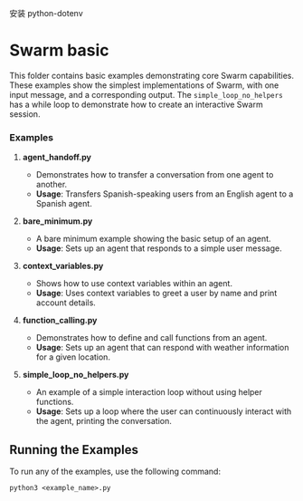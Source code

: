 安装 python-dotenv

# Swarm basic

This folder contains basic examples demonstrating core Swarm capabilities. These
examples show the simplest implementations of Swarm, with one input message, and
a corresponding output. The `simple_loop_no_helpers` has a while loop to
demonstrate how to create an interactive Swarm session.

### Examples

1. **agent_handoff.py**

   - Demonstrates how to transfer a conversation from one agent to another.
   - **Usage**: Transfers Spanish-speaking users from an English agent to a
     Spanish agent.

2. **bare_minimum.py**

   - A bare minimum example showing the basic setup of an agent.
   - **Usage**: Sets up an agent that responds to a simple user message.

3. **context_variables.py**

   - Shows how to use context variables within an agent.
   - **Usage**: Uses context variables to greet a user by name and print account
     details.

4. **function_calling.py**

   - Demonstrates how to define and call functions from an agent.
   - **Usage**: Sets up an agent that can respond with weather information for a
     given location.

5. **simple_loop_no_helpers.py**
   - An example of a simple interaction loop without using helper functions.
   - **Usage**: Sets up a loop where the user can continuously interact with the
     agent, printing the conversation.

## Running the Examples

To run any of the examples, use the following command:

```shell
python3 <example_name>.py
```
